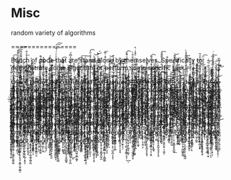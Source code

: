 Misc
====

random variety of algorithms



================

Bunch of code that are stand alone by themselves. Specifically to demonstrate some algorithm or perform some specific task

O̶̤̙̳̪̱͖͈̱̮̱͉̎̄ͤͮͣ̈͗̅͌f̵̶̖̭̫͔̖̫̫̬̍ͪͯ͆͂̽͒̈ͣͬ̅ͣ̽̽͗̔̉́f̡̡̀͊̏ͮ̃ͭͪͪ̊͑͂̈́̍͐͐̌̅̒̀͟͏̪̫͎͍̖̮̻̻ǐ̴̩̻̣̖̝̠͚̫̘̭̣̟̹̰͓̮̼̾͂̒ͩ͌̔͌̍̿̈̃̋͌͒̎̃̍͆͠͠c̴͚̼̱̣̮̐ͣͩ̆̏ͫ̓̄̆ͦ̆e͌ͩͩ̍͆̅͐́̽ͩ͋͒ͣ̓ͣ͋͟҉̫̦̰̦̳̮ͅ ̨̝̭̥̬͖͔̱̜̫͍͈̼̱͓͖͔ͬ͌͆̎ͣ̂ͬ̿D͓̟̣̣̲͓̞͙̰ͭͥ̈ͧ̔̄̈́͋͐̀̕ͅe̷̶̯͓̤̟̜̫͗̎͑̚̕͜p̧̭̥̺̝̝̬̗͖͙͎̯̋͗̄ͯͮͥ̐ͫͩ̀͢o̵̵̭͍̣̮̺̼̙͉̯̦̻̟̪̺̬̭͌ͩ̆̅̑͟͞ẗ̶ͩ̊͒҉̧̼̩̩̦̦̰̱̩͍͇̲̖̙́ ̡̐̐ͨ͆ͬ͌̎̚҉̝̞͚̟̭̯̱͇O̿ͫ͐ͯ̏̂͋̅ͥ̚͏̴̳̩͔̣̙͔̮̱̞̜̹̺̤̺͕͇̼̀͝f̸̸̤̪̻̩̝̲͚̠͕͗ͮ̂͐̓ͣ̈̈̅̐ͭͧͨͯͤͨͭ͋ͭ͢͠͠f̶͇̣̯̼ͪ̓ͩ̔ͯͥ͞i̵͍̳͉̪̹̦̦̖̻̦͕̳͒̃ͬͧ͂͂̽ͤͤ͂̀͜͠͠ͅç̨̩̳̜̣͍̖͎͈̤̰͕͓̌ͭ̈́ͭ̄̓̚͜͜͝ͅe̷̢̨͉̦̖̬͇͉̲͔̪̋̐̐̏̑̂́ͅͅ ̟̟̮͍͖͎̥̞̙̬̪̬̟͐ͨͭ̿̐ͩ͊̀͘͟Ď̵̢̼̲͎̘͐ͮ̿͌ͧ̿ͯ͌͑ͦ̒͆͂́̕͘ȩ̸̛̛͚̥̥̙̥̮͉̟̜̖̩̗͆̐̽ͭͮ̈́ͪͫ̄̑̀p̡̤̜͔̥̜̺̩ͪ̑ͨ͌̇̊̓̅ͧ̇͜ͅơ̵͔̯͖͍͔͕̻̞̗̾̃͋ͣ͋̐͗̓̋͗̓͒̾͞t̵͆ͬͥͧ̈̍̌̂̑̒̾̋̈̈́͠͏̷̤͚̜̬͇̜̤͇͇̱̯̺̘̟̻̱̰̮ ̴̨̥̗̠͙̤̪͔͕̫͉̻̖͍̙̪̯̠ͩͬ̋ͥ̋ͩ́̀O̵͉͕̟̙̬̥̝͑̀͐̔̾̇̒͛ͩͧ͑ͭ̊̄͗̋̓͘͜͜͡f̡͊̈́̒̄̂͌ͤ̃̅ͮ͂̋͗̀̀̚͝͏̪͔̙̮͖̘̺̼͙̮̘̖̞̗̣͘ͅͅf̈ͯ̈́̓̏҉̷̢̛͎͉̠͍̤͔̞̼͉̲̪ī̅̋̃̓̔̃ͣ̄ͮ̐̿͌̉ͪ͛̚͢͝͏̮̥̼̠͎̫͉́ͅc̸̨͎̻̟̬͔̱̓̇̇ͣ̔͘͞ẹ̴̡̞͎̞̺̼̳̞͔̦̭͉̜̹̆̎͊ͬͩ͛̀͝ͅ ̵̧̩̖̺̭̮͔͉̲̪͍̘̰̲͍̮̠̠̉̃ͫ̿̉̉͒̓̀̒ͣ̈͑̑ͭ̿͞ͅD̵͍̘̘̠͉̼͓̩̦͙̰̟͖͐ͣ̌͂ͯͯ͂̓̔̉͌͟ę̷̵͓̦͎̼̯̺̹̥̲̹̻͙͚̖̞͇͑ͤ̋ͥͧ̔͗͛ͮͮ̓ͤͪ̆ͅp̩̠̩͖͉̦̦̥̱̦̦͚̪̙̔ͥͤ̈́ͯ̈́͊͊͟͞͡͠o̧̧̜̣̤̰̯̩̱̬͙͚̥̭̲̤̣̲͋ͪ̊ͬͦͨ̈ͤ̌ͧ̚͡͝t̶̯͖͚͍͉̲̹̼̤̜̻͈̳͇̗̣̬͎̐͐ͦ̊͗͛́͋̍͊͆̇͝ ̨̘̖̣̭͔̺̬ͤ͋ͥͬ̈̊̈ͦͮͩ̓͂́ͧ͋̆̚̚͘͡Ȍ̓ͨͥ̀ͫ̚҉̢̩̙̗͓̳͓͘f̴̓̾̈̅ͩ̾̊̋̆͑̈̈́̂ͧ̐̀҉̶̠͔͚̝̻͈̘̜̲̠ͅf̵̻͕͕̰͈̠̪͎̤͚̺͚͚̗̙̈́͊̊̏ͥͮ̄ͫ͊̈ͮͬͥͤ̂̉ͥ̚̚͘ͅi̺̺͍̲̎̏́ͬͬ̒̊͗͌ͦ̾̓͘c̸̨̡̳͙͈̼ͣͦ̏̀͗͊̅͢͜e̶̢̛̼͎̣̼̦̯̙̺͎̗̹̫̮̥̫ͩ̐͑ͩ̓ͧͦ̎̕ͅ ̵̛͙̩̩̞͖̤͎͈̬̂͋̍̆ͣ͆͐̕͞͝Ḑ̷̴̤̗̮̦̖͎͖̳̻͈̥͎̆ͪ̒̏̄̐̇ͤͧ͊̐́̀̚e̷̢̛̺̣̩̜̬͓̟̯͙̿͌̓͊̈̄̈̋̄͐͒ͣ̇̏̽͌͡ͅp̶̿̾̒̅ͪ͐̀̏̏̀̚͏̶̨͈̻̭͖̳̜̝̲̫̯̳̫̘ͅoͦ͗͐̂͐̋̕͏̴̮̺̱͔̣̣͍̣͍̻̞̺͓͜͢ţ̨̛̜̳̠̟͉̝̀ͣͦ̇̓̇ͥ̈́͋ͭ̽͛͊͂͊̂͠ ̶̡̢̱͕̘͓̭͎̼͙͍̯͈͔͌̑̔̾̒ͦ͛̑͑͟ͅO̵̷̱̖̱̣̮͈͔̤̣̠̪̫̓̅̽͛̍ͯ̿͑̾̉̔ͨ̐ͅͅf͐͒̋̎͝͡҉̞͈̼͎̳̬̲̣f̷̷̲̤̜͕̣̙̗̞̙̲̤͈͔̅̄̐͊ͤ͒̆̽ͤͮ̊̚̚͠͠ḯ̉ͧ̆͑̅̔̆̇ͣ̄ͬͦ͐̃̄͊̚͝҉̜̱͓͓̤̮͍̳͇̺̫͉͎̗ͅc̠̫̪͈̞̭̠͙̎̐͒̏ͫ̇̋̑̾͊ͥ͊ͩ̕ȩ̳̲̣̾͐͆ͪ͐̽ͣ͝ ̵̤͎̠͚̼̬̩͈̳͎̠͈̣͙͖̪̭̋͌̿̈̉̃͠͡͠D̵̢̳̤̮̲̩̫̜̲̣̭ͭ̏̐̓͐ͦͮ̔ͤͮͬ̀̃̂ͯ̓̀͘͢ͅe̶ͦ̃͌̾͏̴̕҉͍̮̟̦̥̦͚̰p̨̢̨̬̳͔̰͎̭̰̘̝̽͋ͧ̈͂ͩ̉̂̓̅̃̓ͧơ̵͆ͧͭͯ́ͣ̇̐̀̽ͬ͛̕͞͏͍͉̹͔̰̻̖̯̥̣̭͉͍̰̦t̛̙͓̼͉͖̱̼̰̮̎͐͂̽ͤͣͣ͗̔ͪͯ͐̈̎̓̃͘͜͜ ̴̡̤̣̣̜͉͔̥̪͈̞̞̳͐̏ͥ̏̽ͯ̌ͦͧͭ̈̏͋̈̈͡O̶̗̬̝̫̣̲̱̫̱̼͕̮̳̜͎͚̞̐̆̋͒͂͑̋̀͞ͅf̸̷̧̡͇͎̗͓̪̦̳͈͎̬̬̞ͤͯͯ̋͐͗́f̡̽̀̋͆̂̐̑ͮ͏̬̻̞͍̝̖i̵̷̡ͯ̋̋̿͛͊̇ͥ̆̋̎̆̌̒̾ͥ͘҉͙̻̹̜̙̻̗̪͓̙̣̰ç̵͎̟̼͉̣͓̬̋͛̍̀ͨ̉̈́͋͑ͪ͞͠e̷̞̼̟͓̞̼̗̞͍̻̰̱͓̱͕͉͋ͨ́͗ͬ͐̄͋ͫ̈́́͐̅̕ͅ ̷̛̭͇̺͉͓̭̫̪ͩ̑͐ͮͮ̑ͨͧͭ͊̔ͮ̈̏͘D̷̰̰̝̼̬̽ͧͫͧ̔̒͋̓͆ͥͮ̈́̊̍̑ͧͪ͜͟͡e̪̯͍̱̠̘̜͚̜̦̺̹̼̓ͤ͗͋͐ͬͣͫͫͩ̆ͣ̋ͣ͌͢p̴̴̡̹̦͕̼̣ͨͫ̿̐ͮͨͅợ̺̘̺̰̬̗̣̲̹̹̳̺̪͉̜̀̐ͬͨ̐͆̍ͦͯͫ̏ͧ͂͊͢͢͡t̸̨̢̡͖͔̣͇̣̙͚͔͇͗ͪ̾ͫ̾ͦ̓̑͌̀̔ͧ͠ ͎̯̟̬̪̣̤̺̠͔͊͂̍̊͒ͫ͑ͨ͒ͤͧͤ̎ͫ̓ͩ̀̀͢ͅO̶̗̹̳̘͖̭̥̠̣̬̞̞͚̟ͫ̒͊̆ͩ͂ͩ̉ͩͬ̅͠ͅf̴̶̸͔̞̥͓͙̤͎̼̟̗̼̞͓̟ͬͬ̒͋ͫ́f̨̢͇̝̗̙̉̾ͮ̿̉ͯ̈́͗ͦ͂̐ͯ̇̌̚i̵̪̟̰̼̹̼͖̲̝͈͇̙͖̙̱̱͑ͨ͐ͩͪ͐ͯ̈́ͦ͗͗̊ͭ͒͆ͯ͌͟͜ͅĉ̷̨̧̈́̽̄͛ͩ̾̂̎ͫͤ̈ͥ̽̐͂̂͌̽͘҉̠̗̲͉̖̮̟̞̤̠̥̬̮ȩ̱̜̲̺̮͕͚͈̹̠͉̞͚̲̬͂͐̎ͥ͌̌̉͂̋ͧ͊̀̌̚̕ͅ ̵̢̛̺̺̙̼̳̭̫̣̜̲͇̅ͧ͛͊͛ͦ̎̅́̋ͭ̊ͫͭͯ͋ͤ͆͂́͟D̴̷̛̫̲͚̥̹̥͈͓̘͔̜͙̦͈̖̙̝̾̌̓͊͗̈́̆͞ē̞̼̺̣̹͕̤̱̰̩͇̳̭̣̜̺̠ͬͨ̍͘͟͟͡p̸̝̣͕̪͚̻͕̙̩̈́͋̅͛͆̌͒̄̓͡ͅo͖͉̩͕͕̱̣̲ͣͦ͑ͪ̑̑͐̄̆͊̈́ͦ̌̎ͪ͌̈́̀̚͡ͅt͇̗͚̲̻̟̱͐ͬ̍ͣ̌̊̔́͆̐͗͠͝͝ ̨̧͙͍̦͎̜̤͉̟̳̟̹̲̄ͩ̅͛͒̋ͣ̏̍͢O̶̡̻̘̦͍̬̩͈̫̊ͪ͗́̎̍ͮ̽̽͘f̡͇̞̹̼͇̱͉̳̩̔͐̇͑̿̐́͜f̢̺̘͎̙͚͕͇͙̰̦͎ͪ͋ͦͬͅiͯ̀ͪͣ̌͗ͬ̽̀͌̽̔ͩ͑̂̈̈͌͏̷͖̜͇̪̳̳̲͡ĉ̛̙̪̖̬̟̠̻͔̰̯̖͈̞̻̮̎͛͆̔͟͝͠ȩ̙̙̩͕̮͉̘͎͖̝̝̘̠̦̄̀̾ͨͭͪ̊͐̀̈͑ͭ̈̽̋̔͛ͦ͜ͅ ̧̢̭͕̤͎̺̊ͯͤͯ̐̓̋ͭ̃̐ͤͪ͝Ḑ̸̡̫̝̬͚ͫ͗̃̐ͤͤ͑̒ͬͮ̈̒̈́̇̉̀͢͡ͅe̡̛̱̰̙̮͔̐ͩ͗̎͛͛̈̏̃͆̎͊̑̅͆́͘p̔̅͒ͯ̀͛̍̀͠͏̝̣̣̤̣̳͖̥̪͙͚̜̠̙̳̙ͅo̴̡͉̯̦̲̭̩͕ͧͦ͗ͧ̋ͪͪ́ͯͥ͆͛͟͡t̛̙̩̟̗̬̫̰̫̪̻͓̻͕̺͉̯͒̇̂ͮ̉͘ ̊̋ͬͭ̊͛ͭ͛̃͏̶̢͓̺̘̘̹̫͎̟̘͓̜̤͍O̼̟̥̝͙ͣ͊ͬ̉̍ͩ̑͛̍͗ͦ͑̐̈́ͭͫ̾͜͝ͅf̸̡̭̱̙̗̗̖̜͉̪̣̲̞̝͚̬̲̤͊̒̒͂̀̈͛̒̔̃ͪͣ̽ͧ͆͗͛̕͟f̢̫̖̱̘̙̙̟̤̹̮̱̣̲̻̻̱̟̘͋ͨ͛̾̾̑͊ͭ͛̈͟͡ͅï̷̢̻̭̹̩̼̬̯̼̘̼̪̳̟̫̑̊̊́ͫ́͝ͅc̶̸̱̯̳̻͍̠͎̺̙̤̦̯̮̏̑ͯ̇ͩͧͣͣ̎̅͒̉ͭͥͩ̉́͂e̺͕̹͍͎̳̤̫̭̠͉̬̤̘̥͇͚̟̝͒̾͐̽̓͗̐̿͘͢ ̨̮̠̜̩͕̙̫̜̬̤͎͈͒ͪͪ͒ͨ́͒͊̇̐ͮ̔D̵̨̢̛̟̮̗̭͕̪̱̩ͤ̑̓̾ͦ̉̄̍́̈́e̸̢̱̘̩͕̯̲̘͎̯͙̗̬̘̪͙̳͚̐ͧ̔̔̓͐͜p̡̮̫̮̬̳͓̠̬̻͚̫̣͚̦͎̺͕ͣ́ͫ̈́͂̂̐̒͌͡o̢͆̎͛̎ͦ̎҉͕̟̠̯̤̠͓͙͟ͅͅͅṯ̢̨̻̙̙̜̳͈͖̮͖̗̯͙̟̠̎ͣ̓̋ͧ̈́ͨͩ̍̓̆͆͘ ̌̌̊ͦͦ̀̔̓̽ͬ̒͂̉͏́͘͏̜̫̜͔̯̻͜ͅŐ̸̡̠̗̹̘͇̻̼̥͂̒̌̽̀̕f̵̴̴̶̹̹͉̭̩̦̺͍̮ͨ̅͗̊ͨ̓ͭ͆̓ͨ͆̂̚̚f̴̥̯͓̙̺̼͉̙͎̞͙̗̣͎̝̘̟͕ͨ̌̆͋̑̏̏̈́͛̐̔̚͝i̷̞̪̞͖͆͗ͣ̓̇ͯ̾̋̈́͆ͬ͑ͮ̔̊̌͜cͫ̋ͥ͐ͭ̆͐̈̊ͪ͋̉̌̆͗͟͝͏̖̞͚̫͙̜̤̲̖̤̭̙̪̦̺e̴̙̞̹̻̙̺̟̮̜̞̲͖ͯͭ̍̄͂͑̉̉ͭ͐͡ͅ ̛͕͓͚̰̟̙͍͉͎̖̙̤̗̪̥̟͉̹͆̎ͯͥ̇͠D̷̿̑̿̆́ͬ͡҉̙̗͉̪̞̝͎̣ͅë̦̲̬̹͖͔̲͉͍̖͖̫̱̹̘͙̥̥́̽ͮ̂͋͞͝ͅp̓ͣͬ͐ͬ̀̿̂̂̃͂͏̡̜̠̝̜͚̭̠̺ǫ̵͕̫̘͙̥̖̺̰ͪͬ̅̍͛̄͛̾ͯͬ̂̄ͯ̾ͪ̉̉̕t̷͈̙̭̭͔̟̼͖̼̍͋̓̀͂ͣͯ́͜͟ ͊ͭ̀̋ͥ͏̵̗̻̘̣̱̟̰̖͈̪̟̼̖͕Ǫ͇͕̭̣̖̖̜̮̰̹̳̲͓͍͉̥ͧͨͫ̏̀ͨͦ͂ͩ̅ͦͪ̑̾ͭ̎̽ͣ́̀͢f̶̶̛̛͖̱͈̣̠̜̜ͤͮ͊͐ͮ͌̆̒ͥ̓͛ͣ̏̄̎͘f̵̲͉͔̞͉͔ͤ̀͐̓ͩ̾ͦ̾ͦ́̚̕͢͠į̨̖̰͈̗̟̭̪̭̹͇̗͕͉̬̺͍̯̊͗͂̂ͤ̄ͅc̵̢͉̝̙̬̭̝̭͕̜̱̤̻̞̼ͧͣͫ̉̇ͨ͆͒́ͩ̃ͩ̽̋ͮ͢͟ȩ̥͉̱̞̝̤͈̬̰̥̤̰̖͍̏͛͐ͯ̈ͥ̄͌̂͛͋̿̔͟ ̶̧̡̹̜̯͚̲̺͓̩̫̤̫͙̤̺̘ͭ̀ͣ͑̏ͦ̊̍͜͡D̴̵̛͈̹̺̙̣͓̰̼ͣ̑ͫ̍̿ͤ̎ͦͮ̅ͪ́̚͟e̋̔ͪ̍ͯͭͧ̋ͥͭ̑̇́̅ͧ̅̏ͥ͜҉̸̸̱͉̝̙̣̟̩̱̩͈̺͚͚͓p̶̶̡̻̳̥̝̼͕͑͂͒ͥ̾ͦ̾̽͐ͩ̑̇̓̅̋̒ͥ̊͆͠o̡̻̠͖͙̼̤̊ͣ͆͌ͬͥ̌̊ͤͥ̑ͫ̓͜͠ͅt̸̠̤̦̞̥͕͕̙ͪͯ̃̅̒ͮͮ̓̒̊̄ͣ̉̄ͥ͟͜ ̶̷̇ͥ̒̏̈́҉̙̤̜̪̜͚͎̣Ǫ̵̶̶̢͍̲̻͉̟̯̰̲̣̳̯͓͚̺͎͚̊̄̈́ͫ̅ͧͦ̂ͅf̧̛̻̼̟̪̺̱̘̼̘̫̼͍̈̍̂̄̈̎ͅf̧͛̅͋͆͆́ͥ̒͒̂͐̍́̋̅́͏҉͍̜̞͍̯ͅį̸̯̭̹͔͓̗͎̘̩̊ͪ͐̒̋͒̿̂ͨ͞ͅͅc̸̴̨̣͔͎͙͓͉̝̺̹̭̪̱̝͉͐ͥͤ̃̀͂͂͑̍̈ͧ́ͧ̆ͮ̾̇ͅe̢̦͙̪̺̣͖͉̞͕͕̺̜͓̤̝̝̓̔ͮ͌̾ͤ̏̾̋̽̉̈́ͯͮ́ ̉̋ͩͩ́̆͐̎̇̈ͨͩͧ͂ͮͫͬ̂̊҉̛͍̗̫̳̣̖͇̲͉̹̦̗͟͞D̶̸̴̢̥͇͔͔͈̳͋̔̒́̊̃̊̍̈́̃̂͗ͫͩ̒̏͐e̶̷̢̛͒̓̽̍͆̉͆̂̍̿͆̆҉̤̰̦̯͚͚p̷̨̡̙̻̗̳̮͓͙̬͎̄ͮ̀̚̚͢ͅơ̵̸̢̫̮̗̗̲̪͉̝͕͍̙̞̌̇ͪ̋̃ͫ̈̇͝t̸̲̠̺͕͚̭̟̎̌̍ͤ͒̋̆͐͜͡ͅ ̡̘͔̖̲̎͑̌̋̚Ő̷̢̈́̋̃̒̏̓ͨ͐̓͋̎͘͞͏̻̱̩̥̮̻̱̘͇͓͇̪̱̖͙̜͉̰f̶̷̧̮̜͉̥̦̝̱̦ͪ̔ͬ̿̇͒̅͑͘͡ͅf̢̬͖̲̦̤̖̘̠̋̅ͣͭ͑͋̏̈̍̎͛ͣͮ́͘͞ǐ̶̢̡̧̩͓̥̥̟̖̼̱̖̦́̽̿ͣ̀̓̈́̈̿ͦc̷̤͉̙̦̖̹̯͎̬̫͓͍̊̓̽͋͒͐ͮͪͯͣ̏̚ẹ̷̱̞̞̭͔̝͉̦͔̘̓ͪ͒ͧ̑̓̄͜͞͡͞ͅ ͍̜̬͉͉̾ͤ̀̂̎ͯ͊ͥ̋͂̀͗͌̾̊̒ͥ̀͘͠D̸̡͓̯̫̞͉͖̯͙̙̬̺̪̦̪̻̉ͣͮͬ͛̓̈́ͭ̿͛̚ͅe̢̦̦̙̬̤̮̙͙̹͓̘͔̣ͬ̌͂̉̔ͩͦ́̀͟ͅp̵̨̛̘̥͍͚͍̫̹ͨ͋͐ͣͬͥ͐ͫ̓̎̑͐̋ͦ̇̊̄ͣ͝ő̵̶̲̘͉̤̩͕̓̎͐̊̋̃̑ͤ̉̏ͫ̀ţ͗ͪ͊͌̂ͬ͆ͨ̿ͨ̀̎҉̛̹̜̹̙͓̦͕͕̳͟ ̸ͪͨ̇̂ͫ̈̒͒̽͗̆̏ͭ̂̓̔́́͏̜̣͚̱͇̖̜̺̣̜̞̫̘ͅǪ̴̨̙̝̤̱̺̼̣̯͚̬͍͇͔̖̤͑͊̄̚͟͡fͯ͛̓ͩ̀̍̅̔͑ͫ̌ͪ͊̍͟͝͏̢̛͉̦̳̲̤̭̖̦̭̬̦̼͓f͚͈̖̼̳̤̮̐̓ͥ̏̃ͧ̄̓ͫͯͭͭ̀͌ͤ̑ͭ͗́̀͞i̴̞̺̭̘͍̦̬̬͉̮̫̮̪͎̣͈̯̋̈́ͦͧ͊̍͋͒̿͆͂ͮ̉̔ͭ̈́ͅͅc̼̦̜̰̬͚͚̜̱̳̩̘͈̲̠͇ͫͥ̒̀ͦ̽͐̂̉ͭ͋ͤ̇ͫ͘͟͢͢ͅȩ̴̴͖͕͕̖̦̗͇͓̠̦̤̹͖͎͚̖̭͔̖ͬͩ̽͋̈̊͗ͮ̀ͦ͡ ̷̛͕̬̤̲̳̝̣͙̩͙̳͊ͮ̐ͫ̓̑ͦ̎̃̉ͩͪ́̀Ḑ̍͒̓ͦ̇ͥ͋͏͕̟͕͎͜e̓̓͒̄̏ͧͭ̅̓̃̀҉̨͙̘̜̱̲̀p̧̯͚̗̩̫̗̠̗͖̳͕̥̟̯̩̝̿̾̈́͋̀́͠͡ͅo̡͂͒͂ͮ̃҉̯͎̰̜͕̹̩̮͎̼͇̘̖̬̮̺͙̗͘͘͜t̶̖̼̺̠̲̗̰̹̭̱̳̳̖̺̪͓͛̄̔͊̔ͣ̍ͬ̽̂ͮ̓ͫͪͧ̈ͬ͊ͭ͞ͅ ̴͓͕͖̘̺̘͕̭̞͍̠͔̫̣͓̔̓͂̎̈́ͩ͛̎̆̌͑̋̐̀͜͜O̿̎ͩ͗ͮͧͩ͋͗͆̏̔̚҉̷҉̼̺̗̳̤̹̹̞͖̟͎͓̤f̶̙̳̰͇̯̝̝͕̼̭͇̣̥̙͇̤̱̀̈́͊͊ͪͭ́̾ͧͯ̏ͫ͂͊̑͝f̵̵͕̰͎̥̬͉̖̣̳̞͓͒̉͆͗ͫ̿̐ͥ̈ͧ͜͜͠ͅiͮͬͤ̏͗ͫ̌̊̊̽͆̀͆͏͏̤͉͔͈̪̦͘c̡̧̛̛̘͍͍͍̬̭̱̹͇͔̫͇̪̲͎̹͚̒̅̏͑ͥͨ̍͊̌́̓ͭ̒̐̏ͯ͒́̚̚e̶̹̳̘͖̞̺̥̱̫̣͕̒̏ͥ̈̀͠ ̜͇̝̩̥̰̙̯̟͎̟̜̹͚́̂̑́̽̏͊̽̏̄͋ͤ͋̕ͅḐ͍͇̲͙̥̜̰̜̣ͮͧͨ̈́̉ͪͧ́ë́ͮ̈́ͨ͒̈́ͭ͋ͯͭͣ͗̓ͦ͏̨̮̤̮̹͢p̘͎͇͉̩ͩ̓̏̈ͧ̀͂͋̾̓ͩ͘͜͝ọ̡͕͍̲̥̈́ͫ͐̍ͮ͒́͒ͩ̓̿͗̌ͩ̔̚͡t̛̛͈̹̖̖͚̗͇̭̙͕̦̙̬ͧ̾̽ͭ̿̾ͨͩ̚͞ͅ ̡̢̬̩͎̺̖̫͚̜̮͕̠̘ͦ̔̀ͥͯ̓̓ͦͤ͌̀̔̈́̂͑ͬͬ͘O̷̖͕̤̤̮̥̺̝̼̖͕͕̜̞͍̥̖̺̯ͮͤͪ͒̅̇ͦͦ̒̈́́̿͂ͨͥͫ͘͡f̧̛͉̳̻̙̰͈͙̹̥̍̎́̿̊ͬ͘͟͡f̨̖͎̲̜͖̙̲̩̻͇̤̰̣̳̘̒ͦ͗̃͢͞͡ͅi̒̈́̽͢҉̜͕̠̥̟͖͓͢͟͝c̽̆̔͆ͪͯ̚҉̻̠̟͔͎̖͓́e̊̒̓ͧ̉̊͂̂̂̆́͆́͛ͮ̚͢͞҉̮̥̬̘̳͈̟̻̗̹͔͘ ̭͙̥̹̣͍̟̰̦̰̥̲̜͚̱̪̩͔̬ͦͫͦͦ͋͡D̷̸̰̮̮̭̻̯͈̦̗͍̗̥̖͕̯̫͙͍̽́̚͢͡ẹ̜̰̤̜̯͙̞̼̣̖̖̪͔̯͐̓̋͒̇̔ͨ̿ͭ̄̓͢͜͜͝pͦͭ̒ͦ͑ͤ͌͑́ͨ͑ͯ͌̋̈̊̽҉̷͝҉͖͙̘̻͍̼̲̖̟̬̮̞͙̱o͚̟̯̒ͪͥ̔̈̒̀̚̕͜t̷̴̶̝̳̰̟̰̲͈̣͈̰̖͖̗͕̦͇̗͎ͬ̃̓̊́͡ ̷̧̺̞̠̳̱͓̹̲͚͎̝͙̯̟͙̫͚̄ͦ̌ͩͪ͢O̶̸̴̊ͫ͂̅ͧ̉ͦ͂͂ͧͯ̿̍̈̅̓͌̚҉̟͎̺̻̺̞͇͚̫̦̻̫͟f̞̭̙̖̳̝͙͎͚͙͖͍̝̦͙̻̼̓̏̐ͮ̆͆͊̀̚͟͢͠ͅf̷̸̡̛̯̻̯͓̣͎̐̿̒̑̄͠i̧̛̛͈̮͍̹͙̘̠̗̦̠̥͚͚̹̩͉̍ͫ̈̊́͒̾̿ͪ̐̀͐̒̇̃̍͢c̛̞̞͔̺ͨ͗̔͗͂̈́̀ͣ̀ͦ͘e̛̫̙͚̬̞͔͆͗ͧͤͫͬ̈́̉̽̒̀̅ ̷ͣ͒̽̅̾̈͑̍̌͝͏̪͚̻̟̺͔̝̤̤̙̫͎̥D̡̛̳͉̥̝͉͔̱̣͉̟̻̳̗̱͈̠̀͑̌̆ͥ́̏ͬͯ̋́͝e̵̴̳͎̦̟̺̝͋ͩ͗̂̾ͩ̇̈ͮ̃ͥ͗ͪ̍p̑̽ͬ̒̅̓ͦͤ͐̚͝҉͏̮͎͕̰̪͍͎̹ő̶̲̻̘̞͍̖̥̳̩͍̻͕̪̻̭͚̒͗̿̒̂̃͊̒̏͜͝tͦ̃̓̍̓́̽ͦ̎̔ͤ҉͈̭̞͙̰̭̹̤̙̭̥̜̟̫̘̀͡ͅͅͅ ̴̧̢͕͕̳͉͎̠̬̲̜͇̤̜̣͓̣̯ͤ̍̆͛̉͐̐̈́̓͒ͭ́ͤ͟͡O̡͇̬͇͈̙̖̦̻̩̫̭̹̫͒ͦ̈͒ͩͦ̎ͥ̒͒ͫ̒̓̏́͟f̢̩̥̺̩͕̒̀͗̌͒͜͢f̸̵̧̛̮͇̻̝̰̩̬͎̯ͮ͋ͨͪ̐͡i̸̧͖̖͖̫̯̺͔̩̱̞̝̗͖͚̟͙͎̟̓̐ͩͧ̽͒ͩͣ͌̌͐̅̾͌̄̀͟c̶̛̍ͨ̆̉̆̃ͪͭͯ̔́҉͉̼̻̼̝̭ẽ̴̵͉̹̼͕̻͇̙̝̻̟̟ͤ͒͒ͬ͒̀ͭ̉̅͟ ̴̨̡̹̼̣̖̠̤͙̤͕̖͕̺̱͕̥̥̰ͮ̇̀̿̂̿̈ͬ̀̎̍͋͘Ḑ̙͇̰̱̬̤͉͕ͨ̄ͤ́̊͌̆ͣͣͭ̅̇͛͋̈̆ͭ̏ͯ͠ͅę̶̨̗̼͍̳̜̖͔̫͖͉̬̑͂͊̀͞pͭ͐̌ͭ̓ͥ̈́̆̔͋ͪ́̅͋͗͌̑̓͐͞͏̢̜͓͍̣̘͞͠ȍ̴̩͔̟̫̘̲͌́ͦͯ͛̑̂̏̀́͘͞t̶̡̰͔͎͙̗͙͚̖̳͕̖̞̺͉̰̬̊͋ͬ̊̋͆ͮ̌ͬ̂͛͐̅̋̑͌̚͘ͅ ̾͛̇̋͞҉̷̷̼̰͚̗̘̻̹̞̰̫̱̻Ơ̔̒̏͂͋̋̿͛̎ͩͭ̒̚̚̚҉̷̭̠̳̯̗̯̥̖̯̦̭̼͎̫͠f̶̠̟͍̣̼̟̱͔̲͙̪̝̐͑ͩ̿̓͛ͫ͂͞f̮͉͚̭̻̱̺͙̬̖ͬͪͮͦͮ͟͜i̶̸̗̳̱̫͎̹͓̰̟͔͂ͬ͂̌͝ͅć̛ͭ̏̔͐̽̇ͮͧ̀ͤ̂ͮ҉̠͉̤̠̼̱̱͍̱̺̠͈̣̕͝e̴̶̡̫͕̟̯͖̜͕͈̙͓͓̳ͪͧͩ̒͑̄͒ͫ̏̓̅ͨͫ̿ͩ̈ͦ̀ ͬ̔̓́̆̑̅̊͆̆͗̉ͨ̉̂͏̶̛̼̱̘̬̪͔̯̟̤͚̜̪͎̻̠̟̦̰D̬̹͍̪͈̻̞͖̤̙͓̦͉̩͙̹̜ͮ͑ͯ̽̐̈́͜ë̶̷ͤ͛̿͑ͪ̅͌̇͌̍͟͠͏͙͕̖̝͍̘̥͎̪̼̩p̧̢̢̞̹͉̠̼̻̻͔̪̘͔̼̲͒̆̊̐̈́͊ͪ̈ͨ͌ͦ͜͡ͅo̩̝͕̙̦͎̫̹̦̥̼͔͎̲͉̦ͪ͆̃͑̈ͥ͆̑́͢͞ͅt͍̱̖̼͉̉̈́͑̍̓̄̓̑ͬͤͮ͒̇̏ͣͯ̀͘͜ ̂̈̆̃̏̓̀ͤ͒̐ͨ͊͗͒̀҉̨͉̘̹͚͚̩̳̺͕͟͠Ō̵̧̦͕̭͍̰̼͖̥͚͉̪͓̬̼̜̘̟̔̏̒̓ͤ̽̈́ͦ͆͊̄̎̂́ͣ̀͠͠f̶̢̛̯͙̻̱̜̤̗̼̯͇̗̃͆̋͛̈́́ͩͦ̎ͪ͛̈́ͪ͑̌͠f̧̢̝̟̣͈͐͌̑̌͊͛̔̀͊̓͐͋̓ͦͯͅḯ̶̷̖̰̘͍̬̦̂̌͊c̨̢̹̠̖̤̘͓͇̗͉͂ͧ͂ͨ͐͂͢͡͠e̪̪͙̰̘͂̈͊̌͒̈́̾̽̒̒͒̍ͦ̉ͮ͜͡͝ ̛̥̻̭̝̦̹͕ͬ̌̓ͦ̌̿ͫ͛̔ͫͩ͋̇́̊̀̕͜Ḓ͓̝̞̥͕̗̠͖̣̂̈̅̍̈͒͑͋͒̒̒͌̃͡ͅe̸̢̢̜̣̝̝͖̞͉͆ͬ̇̄̔̑̍̿͊͒̅̚p̵ͬͥ̂ͬ̽ͬͭ͊ͧ̉ͦ̽̈́̔͝͏̥͈͕͉̰̠̳͚̳ǫ͇̙͍̠͚͔̼̩̯̺̠͙̘̫͎̝̹̉̉̎̉̅̔͑ͫ̏̀̅̈́ͣ͂̄͠͞ͅt̸͍̦̺͎̯̭̥̝̝̫̯ͪ͗ͪ̽̂ͤ̽ͬͥͭ͋́̊̾̋̑ͬ̚͠ ̢ͮ̒̋̽̇̄ͩ͂ͦ̊ͦ̇͆̑̋ͣͧ͜͡҉̸̞͓̝͍͈̺͙̯͇̘̟ͅÒ̷̬͎͍̝̯̟̺̭̝̩͉̲̲̪̺̱̳͑̓ͮ̄͗̈ͮ̉̔̊̓̉ͯ̽̇ͤ̋̚͢͞f̸̸ͥͨ͆̎ͬ̏͒̑ͩͤ̎̃ͣ̽̅̀҉̫͍͚̼̹̹̼͉͖̣̯f̑ͦ͂ͧ̂̅̕͠҉̨̝̭͉̺̫̝̦͖̥̘͓̹͚͇ͅį̛͒̊̏ͯ̓̐͑̎͑ͣͦ͛̅ͩ͐̂͏͓̗̰̳͎̳̭̘̻̗̹̱̬̜͖̻̹̭͉cͤͤͨ͂̍̒̃̓̊̆̊͑̍̐̚̚͏̨̮̱̬̹̼̻̦̱̜̫̯̰̟͍̼͕̲͙͍͟͝͡ḙ̤͙͕͇͕̦͚̺̯̿̓̊ͪ̇̑ͮ̿̊͗̎̑̒̏̈̄͆̿́͜͡ͅ ̶̲̗͙͙̲͎̰͚̤̖̼̦͚̻̱̄̏̒̿̈́ͩ̏̌̕͢ͅD̡̢̘̣̘̫̱̥̐̈ͬ̒̏ͩͬ̏̄ͮͪ̍͘͝͠ḙ̶̼̻̰͉̓͐͑ͣ̈́ͨ̐̋́̂͠p̶̨̎̀̊ͩ͗ͫ͐̋̋͡҉̜͔̭̟̥͟ơ̳͚͇͈̣̥̫͌̽͛̍̕͢͝t̸̢̥͍̤̺͇̲̹̤̫̩̩̟̗̣͖̜̗͇̟ͯ̏͆ͤ͌̒̓̾̕ ̷̶̨͎̹̤̜͇̜̹̹̝̥̻̩̤̞̼̞̥̩ͦ͒̍ͮ̉͐̒͑ͥͣ͂̒͢Ǫ̶̴̍́̽ͩ͆̾̿҉̨̳̟̠̱͕̫̲̟f̔͋ͣ̉ͭ͒̋ͭ͒͗ͬ́͘͏͏̸̯̺͖f̯͎͓͈̙̥ͪ̓̒̔̍̍͗ͩ̍ͩ͡͝ͅi̷̢̧̳̞̦̗̭̹̮̦͓͕̝͚̣̩͈͋̈́ͯ͑ͭ̌̋ͤ̈́̉ͮ̾̊͜ͅc̗͔̼̥̰̼̜̖̘͔̗̰̥̦̙̹̳̟͆ͭ̑̐̐̔̄͌́́͠ͅe͂͑̑͊ͨͩ̀̌ͫͮͧ̌̂͂͢͏̢̗̯̮͓̝̻͉ ̵̢̱̦̤̟̺̝̰̝̟̀̎ͥ̄̏ͬͬ́̈ͮͧ͋ͬ̔ͤ̀ͣ͒̄͢͢ͅD̫͍̬͖̙̝̱̥̼̣̯͚͓͙̦͎̔̄ͫͭ͛̋̑͂̀̔̂͛͠͞e̴̸̡̢̻͈̝̠̝̖͓̙͍̮̙̗͐͑̌ͫͨ́ͅp̶̪̺̬̭͙̙̗̣͎̗̳̙̣͇̦͓̏͐̌ͯ̊ͨͭͤ̈̈́̌̾̌̚̕ͅớ̴̤̭̝͙̟̼̗̭̦͔ͫ̑̓ͬ́ͭͣ̆́̍̂ͯ̑͋ͮ͗̚͞͝ͅt̶̞̭̘̮̤͈̟̄̅̏̂͛̍͒̀́̽̄́͐̈̚̕͜ ̷̴͍͍̝̻̭͚̲̮̙̱̥̹͓̞̝̩̬͔̐̑͆̐̓̄͡͞ͅO̍ͫ͆̾̿ͮͫ̿̉́ͩͭ͛͗̉ͬ͛̒̃̀͠͏͖̲͖̜̗̝̮̼̙͇f̵̴̦̻̹͉̻͎̫͙͊ͭ̂̍ͬ̏̿ͥͧ̋͗ͫ̅̐̋̅͆͟͠f̏̇͆͌̒ͩ̎́̀҉̝̗̺͎͕̮̪̦͝ǐ̶̸̛͕̘͔̩̯̯̙̞̰̌̿̊̆͂͊͐͞c̵̞̗̯̫̼̻̮͍̱͓͇͍̜̦̍ͣͬͪ̕͝e͋͆̌̊̄̓͛ͦ҉̸̫̤̝͉̼̤͖̫̤̠̠͜ ̵̧͓̭͓̟͓͍̲̓͊̉͛ͭͤ̊͑̆̊D͔̗̦̲͖͙̯̲̖̤̺͕̜̲̳͈̦̮̟̊͗̆̊̂̅̇̔̒̑ͧ͛̓͜͝͞ė̵̡̗̟͉̮̖͎͖̯͕̟̟͍̥͎̅̋̋̓͐̃̂̋͛́͟ͅp̵̺̣̟̺̣̰̞̎͋ͩͪ̂̓̅̔͗͑͛̂o̓̅ͬͨ͊ͥ̅͐͐ͥ́ͣ͆ͮ̚҉̶̺̣̩̠͇̭͟t͒̒̾ͭͦ͋͐̆͊ͤ̚͢҉̷̗̼͖̟͇̗͓̮̬̙̮͚̬̝͘͡ͅͅ ̴̶̛͕͖̖̼̰̼͓̹͉̘̩͕͂̽ͭ͆ͪ́̽ͭͩ͞O̢̨̨̼̥̰̼̭͓͂ͬ͌ͥ͐ͥ̀͂̅ͩ̓ͥ̒͆̋̂͂͡f͚̣̦̩͔̱̟̩͙̪͕̤̲̠͈͓ͮ̿̑ͦͤ̇̏ͥ̓̓͌̀̈͗̂͐ͥ̊̾̀f̷̛̝͙̻̹̩̍͋ͫ̑͛͂͝i̻͍̻͖̹͖̬̖̙̭̪͍̯̋̎̄̆ͫ̐ͩ̿͗ͨ̊ͮ͒̌ͦ̑̒̀̚͡ͅc̵̢̲̻̩̱͓̬̼̙̩͍̙͈̻̙͔̰̓̓̒̏͂͐̎̌ͨ͊̎ͬͩͨe̷ͦ̋̈́͑͆̇̉ͥ͑͗҉̯̱͇̲͇̻͚̘̜͕͖͜ ̴̶̰̳̫̲̥̞̞͚̜̮̣͎̘̳̼̲̜̟ͭ̀͐ͦ̄ͣ̄ͮ̀́͡D̍̎̄ͦͪ̚҉̩͚̳̮̳̬̝͚͖̪̹̝̀̀͞e͑̊ͤ̍ͧ̉ͧͩ̈́͠҉̙̗̰͈͚̙̥̲̹͉͎ͅp̨̲̻̰̻̣͔̠͎̖̭͓̣̘̻̤͇͑̃̓ͤͦͭ͐͛ͫ̏̋̿ͭ̿ͭͤ̌̀̕͜ò̵͙͓̥̜͓̞̦̖̜͙͎̲̝̗̒̏̓͋̍̊̓̽̅̅ͫͩ̌͊ͭ̆̒͠t̝͚̠͇͍̱͒̃ͭͯ͋͛̓͌̋̽͌ͭ͑͘͞ ̹͎͔̳̝ͪ̔̎̆̍ͬ̌̆́̃ͫͨ͒́͠Ǫ̢̛̼̲̘͈̦̣̺͗̃ͥ̅ͬ̑̃͋̍̊ͥ͋̃̓ͫ̔̈́́͡f̷̼̻̼̠̈ͦ͑̓̃̌ͬ̐ͤ̎͌͒̒̃͘͠͡f̨̀̍̎̈́̒̇͟͏͔̱͙͚̠̘͎̮̞̫̖̙͚̺̠̺̜i̛͖̹̠̫͊̄ͮͥ͋̍̐ͬ̃̏̋̇̓̎ͬ͢c̵̔ͯͥ̊̔̍ͥ̎̄͛̚͏̵̦̜̠̣e̷͎̣̺͚͔̮̤̯̯̠̥̻̟̱͈̠̗ͤͤͯͬͫͥ̃̉͜͜͟͝ ̡̏͗̓͂̏ͯ͗ͦ̄͌͌̿́̋̿̀̚͟͏̶̛̗̮̹̟̝̞̰̻̗̻̘̻̺̺͉̼̼ͅD̵̤̩̠̰̺̟̗ͧ̈́̍̀̓ͭ͒̀̄̅͋̂̈́ͬ͆ͬ͟͠͞e̢̙͔̯̭̯̗̟̺ͤ̊̍̔̉̔͗ͥͭͦ̊͑́̓ͦͣp̷͓̞̜̲͈̭̩̦͛͑̀̔ͮͤ͒̄ͯͭ̏̈́͠͠ơ̴̥̹̬͕͙̳̩̖̲͕̜͉̞ͭ̀ͧ̍ͣͬ̕̕͡t̸̪͈̠͇̤̙̼̱͇̳͖̝̻̞̠̜̞̍̅ͬ̔̋̾ͩ̐ͥ͛͑ͤ̌̎͗͐ͦ͑̀ ̶̳͇̺͕̫̤͗̃ͦ̑̾̒͂ͫ̓́́͘͝O̸̔ͤ͑ͨͮ̃͐҉̹͎̞̙̀f̸̧̮̝̥̺͈͉͖̿ͯ̂̈́̒ͭ̇ͨ̎ͦ͋̉͌͟͡͞f̸̡̧̡̺̟̮̪̼͎͔̩͔̗̪̦̖̖̻́ͭ̔ͨ͊̈ͫ͊̔ͬͮ̾̓̃̀͟į̣̮̣̞͙̖͍̘̪̯̼̝͙͔̯͚̪̱ͬ͊ͩͧͭ͗ͭ͐̉̃̒̄͛̚c̸̆̈́ͯ̄ͭ͌͂͌͗̉̕͡͏̩̞̫̻̣̙̖̘e̸̛͈̳͓̱̜̣͛̎̓̿ͦ͊ͦ̋̿̎ͯ̆͐̀͗ͨͅ ͔̳̭̱̘͌͗̒ͯ́̕͞͝ͅD͌̋̊̿ͣͧͫ̃ͥ͆ͧ͐̚̚҉̡̻̝̞͉̮̦̲̫̻̗̦̪͇̝̺́̀͠ͅę̶̣̪̮̫̮͔̥͔̞͖͖͖̤̩̱̣͇̫̄ͨ́͊̐ͦp̨̩̩̹̈́̈́ͭͬͣ̏̈͐́ͅȍ̏ͬͩͧ͐̃̑͗ͭ̓̚͟҉̶̝̹̳̣̬̥̗͓̫̱͔͈̠͇ţ̜̠͎̻̈́͒̑ͭͨͥ̏̑͌ͥͪ̋ͧ͜ ̴̥̦̪̦ͪ̿̈́̓͗́ͭͫͧͩ̇̊ͨͫ̉ͫͭ͝͠Ǫ̵̴̫̥̫̝̭̱̖̰̥ͩ͊ͨ́̀͜ͅf̙̖̝̭͈̦̳̳̝̼̬̳̦̱̝̎͛͛̌̅͊ͨ̃ͯ͗̏ͧ͑̚͞f̶̨̰̖̤͙͉̯͍͕͕͔͊ͦ̐̔͊̍ͦ̾͊̇̅͢i̊̉̒̋̈́̈̄̂ͧ̚͏̖̣̖͈̮̼͕͘͢ͅc̵̡̙̱̫̞̖̣̠̑̏̏̉͋͆̾ͣ̎̑ͬ̃̇́̓̕e͆͑̆͛ͭ̎̑͂͒͆̔͌͋̓̃̇̀̚̚̚҉̷̨̨̖̮̠̫̪̝̫̠̳̘ ̷̧̳̩̪̙̒̌ͯ̏͑͆̽̿ͧ̑̌̕͠͞D̷̴̥͚̹̲̝̼̗̘͉̮̥̟͖̻̣̟̻͙̆͐̒͗̓ͤ͑͑̀̀̚ͅe̵̴̼̜̖̥̬͍͈̜͓̤͈̥͕̜̝̒̿̀̂̌͊ͪ̉̿ͤ͑̄́͘p̸̢̥͕̹͉͙̟̜͓̘͚̘̲̤̩̬̩͚͚̯ͩ͌ͥ̃̾̓̏̓ͥ͒̔̔ͯ̏̍̾ͥ́̀ǫ͆ͣͧ͒̓̐ͨ̋̏͋͏̙̪̲̖̤̼̥͉͈̖̹̮͔̟ͅͅͅt̛̝̰͚̮̺̒͑ͫ̈̏͞ ̷̋ͬ̐ͬ̍ͪ̈̑̃͗̓̌҉͉̩̪̼͈̝̭̰͉̙̙͕͘O̷͍͉̗̪̭̙̙̱̗͉͉͆̒͋̌ͨ́͘͝f̷̵͇͍̠͎̼̟̤͓̖̦ͨ̈̐̄̑ͯ̿͛́͑̚͜͝͝f̸̧̝̘͔̗͔̤͓̼̖͚̳̳͉̤̦̩̱͔ͫ̓ͮ͂̈́̑̔͒ͫ͘͡iͫ͑ͫ͌̌̿ͧ̔̉̉̆̊̍̾̽̍͘͏҉̴͍̙̠̱̮͢c̸̡̪̘̗̜̥͉̼̹͖͍͇͖̫͈̐ͮ̽͆ͬ́̆͛̒̈́ͪ͘ë̵̶̻͎̜̗̗̮͖̦̦͖̥̰͎́͛ͬ̊̌̒̑̽̄̆̂̒̅ͦͦͤͤ̓̀ ̸̢̩͉̮͎͇ͭ̾͋̈̕͢Ḑ̶̭͎͚͎̳̦͖͓̪̻̻͇̪͇̽̅͛ͧ̑͋̇͆͗͘͢e̵̴̻̗̦͙͈̦̙̮͔̙̪͙̲͓̫̒ͮ̇̾̍̌́ͬ͑͑̈ͮ̽̐̀́p̷͉̘͖̞̼̠̈ͨͦͮ̏́ͨ͛͗̉ͨ̎ͨͫ̓̍̑̂ͯo̹̫͚͕͚̮̞̮̠͔̐ͨ͂ͫ̈́̓̑̑̐͘͢ṫ̶̛̬̖̜͇̺̤̰̂̈̋̃̆ͩͬ̀ ̸͗͛̔͂̃͑̑͊̓̾ͭͤͦ̅ͨ͏̶̪̳̟̳̠̪͓̻̹͍̹̼̤̹̭̤͖̬Ȯ̢̧̧̟̞͎̗̲̪̫͔̹̱͉͉͖̬͖̦̜͓̂̃ͮ̽ͧͬͤ̈́̏̐͗f̧̈́ͬ̇͛̌͂ͨ̑̅ͧ̃̓̍̍̚͏͎̺̝͍͖͙͕̜̥̹̼͉̲̪͜f̷̩̣̦̪͎̲̪͖̯̮̔̇͐̆̍̃̋ͦ̋̈̂̀̓͛̍͆̅̚͟i̿ͧ̿̌̇̆̉̅̔̏̋́ͪ͏̢̧̘̗̳̯̙͔̥̯̦͈͉̥c̙͇̜̞ͮͭ́ͥ͗̅̀̋̿ͩ́̀͞ͅe̢̛͉̪̫̜̪ͭ͋ͯ̈́́̾ͩ̆̇̑ ̺͇͈̼̼̹͇͉̣̓ͧ̓ͧ̑͋̂̈́̍̌͜͝ͅD̘̳͔̪̘͍̬̝̙̖͒ͦ̔ͮ̐̑ͫͩͤ̆̾̑ͭ̓̐́̀͠ͅe̡ͮ̌̏̈̐͏̶̛̱̤̹̞͍͇̙͙̭̭͍̤͕̙͓̤̱̮͕͡p̽̃̏͑ͤ͑ͮ̓ͣ̈̒̅̋̀̈́͏͏̵̗̲̯̜̞̺͔͓͔̘̺̙̟̤̖o̠̺̘̣̼͚̥̓͑̎̅ͥ̈́̐͊͑͢ͅt̛͖̩̯̠̞͆ͧ̂̽ͨ̆̈́̽ͦ̔ͯ̂͒ ̷̧̥̮̰͇̝͔͖̺̩͉̗̫̜̳͓̱̩͉̋̍̈́́͜͠͝ͅO̶̴͂ͯͩͥ͂̏͐̓̎͂́̄̋́ͧ͞͏̲͉͍̫͈̙̭̭̟f̢̥̤͇͍͍̲̟̭̪͕̙̮̭̲̩͇͎̍̇̂ͭͣͬ͑̂̎͊̚̚͟͡͡͠ͅͅf̶̱̥͙̦̝͇̦̎͆̍ͣ͋̑̓̀͟͡i̴̡̜̙͍͉̠͖̤̦͕͙͗ͦ̿͋͒̓͟c͓̗̻̭̞̞̳̖̫̜͖͎̮̻͈͕̼̳ͪ̿͊ͪ̀ͨͤ̇ͪ͗̈͑͑̚͘͜ę̸̶̢͓͕̪̩̜̱̀ͧ͋ͯͫ͂̓̾̓̂͐ͨͧ̄́̀̎ͮ ̷̨̖̟̞͉̞̘͎̰̳̘̽̒͌ͫ̍ͮ̊̈́̎̈́͑́̿͊͒͢D̴̢̛̬̝͚̯̫̼̖̮̾̈̄͊̊̍̍͒̀́̉̃͛͑ͤ͒̽͛͟ͅe͒ͣ̈́ͯ̈ͪ̅̑͢҉̯̰̱̟̝͇̜̻̭͇̬̟̱̘͙̪̤̬̠p̶̵̪̬̭̦̓̈́͑ͦ̃̐͌͆̊͆͒̑o̵̶̝̭͕̥̓̅ͤͤͦͬ̇̓̇̎ͧ̑ͤ͋ͫͣͭ̚̕͠ẗ̴͉͎̟̝̗̻͉̦̘̦̣͙͓͓̖̹͖ͯͣͭ͛̒͜͠ ̵̡͎̠͙̩̣̺͇̟̳̩̤̼̙͚̾ͪ̽̑̓ͭ̄ͦ͆ͨ͑̿̒̊̚͡͝͞Ǒ̊̽͋͏̻̖̭̲f̴̩͕̖̳̤͓̩̰̮̝̼͙̯̉͌̃̇́͘͘͜f̺̰͓̟̼̲͖̥͚̱̰̲̻̙̠̖̝̦̳̏ͥ͑ͯ̂̄̚͜͢͠i͌̎ͧ̄ͧͯ͐͏̢̙̫͙͖̞̣̦͘c̵̨̜̫̪͖̰̳̺̘̩̼̳͌̓̎̈́͛̓ͪ̿͌̽ͬͭ͋͗͋̈́ͨͯe̸̡͎̟̤̻̻̞͙̘͇̘͎̮͍͉̘̤ͫͧ̿̓ͮͣ͛̌ͥ̇ͮ͐̑̉̓̚ͅ ͊͆̍̏ͮͤͣ̒ͮ̀͆͌͒̓̎̇͏̛̛͚̘͍̙̖̥̣͈̞̝͖͉̞̰͞D̓ͭ͒̀̽͠҉̞͈̰̰̣͈̩̞̳̲͈̙̫̠e̴̔͐̾͋͋̂͊ͤ̄ͯ̇ͥ͘҉̧̲̲̮̥p̷̷̧͕̻͙̘̮̠̝͕̜͕̦͚̩̦̬̞̣͖̰͐̂ͣͩ͒͜͡o̢̟̤̟̼̞͚͎͈ͪ̎ͪͩͨͮ̅̋̔ͦ͑ͦͧ̃͊́ͯ̂̚͟͡͡t̛̄̀̒̓͊ͧ̎̍́́͏̶̥̮̪̱͈̖̖̜̙̖̻̺͔͓̝͎̱̝̙ ̷̧̛̛͍̪̬̯̱̩̱̱̻̤̗̣̻̫̞̌̎ͨ̊̎̎̎ͩͅǪ̡͉̫͎̬̱̜̩̭͔̀͐͛̑ͦ̑͌̀͠͝f̷̧͙̰̫͙̩͇̗̘̝͍̣͓̘͍̏̇̃̄ͩͮͫ̒ͧf̸̥͓͖̰̮͎̥̭̳̹̼̯̂̃͑̇ͤ̓̾̌͐͑̋i͊̿͒̄ͮ́ͥͨͭ̈̚҉̢̩̙̦̹̖̺̬̣̮̺c̴̣̰̻͉̬͈͍͌̅̀̒͟eͫͨͣ̏̀҉҉̴̣̼̖͇͉̝͎̗̪̭͎͙͘ ̴̻͇̠̻͖͎̦̘̩ͮͥ̽ͭ̇ͭ̄̌̿ͮͯ̈́ͣͥͮͣ͐͡͡ͅͅD̨̤̟͕̟̩̱̣̮̂̀̉̄̐ͩ̅̈́́́͜͞ȇ̽ͨͪ͝͏̳̞͕̥͎̗̲̠̼͈pͨ̐̀ͩͤ͊̍̃̎ͣ͑̋͛̇͋̀͏͏̙̝͍̳͈ǫ̱͉̙̪̘̰͚̳͍̗͍̯̘̋̿̓̿̑͊͐ͪ̄̔̄̾̾̊ͮ͛̿̎̚͢͞ͅt͖̯̺̄̏͋̾ͮ͛͆ͮ͂̀ͦ̚͡͠ ̨ͦ͌̇̂ͬ̆̑ͪ̓̄̚͘͜҉̣͖͎̲̗͖͖̗̭̳͇͜O̲̻̭͎̦̱̹̝͕̘̳̎͗͛̅͆͟f̴͙͕̱̺̲̲̫̠̮̼̥̖̪͚̖̤͇̠̀ͥ̃̾̈̐̂ͤ̌ͧ̀͢͝͠f̹̹̝̩͋̇ͭ̾ͫͦ͊̽̄̚̚͝i̸̶̼̪͎̦͔̣̖̥͍̅̍͂͑̈͌ͤͥ̓̚͟c͒̏͊ͪͩ͛͌̔ͤ̆̑͏̘̤͕͍̥̖͙͔ę̹̤͎̞̼͖̺̪̗̖̪ͦ̂̊̐̀̕͢ ̡̗̝̦͉̮̮̦̦̟̜̬͔̰̬͇̝̩̰͔̈̓ͣ͛ͩͬ̋ͮͥ͜͝͡͞D̷̢̧͙̗͕̱̗͈̘̖̓̒̄̌̔ͯ̐͋ͧ̔̓ͥͅe̷̩̯̭̰̣͓͇ͬ͛̾͊͒͡p̧̛͉̦͙̹̪̲̜̲̰̰̬̣̾ͦ̃̏̌̎̐̃̾́̒ͣ̉̎͗̋͒͟͠ỡ̧͔̪͙̗̰͖̩̯̳̹̗̳̝̰̞̯͍ͬ̋̿̓̂͒ͨͫ͘͝t̷̨̛̝̱̫̖̲̘̪̹͕̫̙̹̣̞̣̹̝͎̽̎͗ͬ̇͋̅̂ͤͫͥ͊ͤ͆͋͛̍̎ͨ̕ ̧̛̬̙͍͉̲͎͈͉̮͔̫̥̗̟ͫ̅̏̃͐ͩͬ̆̆̈́͌̓ͤ̌̀́ͮ͂͒͟͞͞O̢͖̯̘̜̤͒ͫ̏̀̓ͨ̎̀ḟ̡̪̜̼̳̼̒́͌̒͐̅̏̓̊̎ͬ͛̆̑͜f̷̸̡̝̙̩̼̣̰͎̹̟͙̖̯̯̣̫ͫͨ̏ͩ͐͊̌ͥͭ̾̂́̈ͧ͛̓̀͜ͅi̡̖̖̭̠͚̣̺̪̹͈ͬ̏̀ͬ̊́c̷̢̤̙̗̝̼͉̲̫̼̜̥͔̠̬͓̫̗ͤ͌̒ͤ͑ͭ̾͂͑̄́́ͥͮ̏̈͌́͝ͅȩ͉̭̙̮̩̅ͦ̍ͬ͟͞ ̵̵̢̡͓̠͍̹̣̰̯͕̃̓̔̀͒̔ͣͨ̃̏̊̀̆͑ͤ̾́͊̒D̛͎̭͔͈͇ͬ̾ͮ̍̃̓̈́͂̀̓́́̚̕e̴̷̸̗̮̮̟̲̦̙̬͙̙͚̤̼ͭ̓̿́͆͛ͭ́̔̐̈́ͦ̎p̵̢͍͕̝̤̳̜̫̜̣̹̹ͦ̈́ͫͧ̑̒ͩ͆͑̾̈́͌̔̏͐ͩ͌͒͝ͅo̽̂͂ͦ͐͑̑ͥ̃̍̋́̚͏̴̮̩͎̭͕̘̼̝͎͞tͩ̊͊̏̃̏ͨ͗ͪͦ̃̋̒̑͑̿̋͘͠͞͏͏͚̲̩̞͈̩̦͉̦̘̹͕̰̤͈͚͙̝ ̢̛̠̭̥̹̫͍̯̖̠̖̖͓͙̰̙ͫͯ́̌̉ͤ̃̾̀ͩ͢Ơ̬̫̹̮̰̩̝͖̭̺͎̤̊̿ͣ̉̑͒̓̄̍̌͆͆ͯͯͩ̍͂̀̕ͅf̧̧̄̓̊͟͏͍̣̝͔͈̩̪͈͠f̷̦̘̞̱͎̗͎̙͎̹͚̝̫͇̖͈̹̦ͦ̀̀̓͑ͪ̑ͥ͂̌ͣ̋͆̂̔ͣ͘ͅi̷͉͙̞͓̞̬̙͕͈͔͇̳̞͔̍͊ͫ̂̓͆ͥ͑̓ͪ̌̐̊̓̀̚͜c̷͍̯̲̲͕͈͊͐̇ͨͦ͂͐ͥͣ̓͋ͬ̈̋͋̆̒̂̚̕e̐̐̋͆̆͆̂̀̊ͮͭ̃̏̂̚͢҉̴̣̫̲̝̬̜͔̹̩͓̣͎̦̤̳͝ ̷͔̤̟̙͈̼͓̣͓̼̰̭̙̣̣́ͣ̀̋͌̈̏ͧͣ̿̾̌͊ͪͮͮ͜͢͞͝ͅḐ̶̡̧͚̗͍̫̹̠̜͍͙̘̪̪̲̮̹̯̦̬̪̈́̊̒̐̂ͣ̉̑̇ͭ̀͗̒ͦ͝e̖̙̠̰̘̦͔̠̼̭͓̱͇̍ͯ̉̋͘͟͝p̮͈͓͙̘͚ͥ͂̍̽̄͑̆̅̄̾͊̽ͧ̑̀̚͡o̷̢̰̯͈̦͕̩̩̱̞ͮͦ̔ͥ̇ͯ̂̾̋̂ͣͮ͒͗̽̍́͢͡t̢̳͖̳̫̣̪̙͚͕͇̝̣̥͕̻̬̖͈̲͌̽̎̔ͬ͌̃ͪ̀͒ͪ̕͢ ̵̴̶̨̡͇̼͎̘̻͖͖̥̹͇̭̰͈͙̬̮ͪ̑̆ͫ́̓ͬ́̊̂ͩ̑̇͆̀ͫ̒̀ͅÖ̖̩̬̗̳̞̺̝̳̮̲̥̠̪͈̞͔́̓̐̌ͤ̿́̊̎͂̍́̉̓̃̔͟͡ͅf̦͈͉̘̻̩̫͇̦̳̥͓͌́̓̒ͯ̓̓ͨ̑́ͨ́͝ͅf̺͙̻͍̮̺̖̰̹̮̼̱̝̿͑ͨ̄̿̐͊̊̆͛̕į̴̙̺͉̘̝̩̘̟̬͕̙̰͕͚ͤͧ́ͥ̈́ͬ̀́̅͐̚ͅc̷̴̷̫̯̘̺̀̇ͪ̋͑̓͘͟ę̼̥̫̣ͭͯ̓͒͊ͪ͆͐ͦ̓̉̊̈́͗̄ͮ͌ͤ͡ ̶̥̼͉͙̗͉̔̐̔ͦ̽ͪͩͨ̎͛͆̇ͧ͝D̴̯͇͈̱̪̦͈͈̘̪̊ͯ̓ͤͬ͑̔̂̈́̾̄ͅe̡̺̺̝̮͈͈̦̣͈̠̤̲͎̪͕͕̟̖̾͆ͣ̆ͫͦͤ̓͌̋̌̾̐̌̚͟͝͠͡p̧̢͚̭̥̜͛͗̃ͪ͐͘o̡̢̙̬̦̬̫̤̯̗̩͙͎͈̎̓̽ͤͯͩ͂̌͒̾ͤͤ̿͆͡t͋̂ͤ̓ͣ͛̎̓͊̚͏̷̮̲̘̤͇̠̠̲̰̤̳̳͍̲̠ͅ ̢̨̧̛̻̹̟͉̯̺̤̝̟̭͇̹̤̘̘̣̑͊̅̽̒̅̄͢ͅÓ̵̧͙̠̼̞̗͍͎̟̝̳͍͔̺̞̆ͭ̓͒̌̿ͬ̔̉̇ͦ̈́ͯ͒ͥͦ́f͗ͤ̔̌̈́̂̓́ͦ̑ͦͮͬ͛́҉̧̖̳̣̱̟̟̖͚̰̦̤͉͖͓͖̭̝ͅf̶̡̳̮͔̗̼͖͍̫̜͉̠̬͎͈̣͑ͭ́ͫͩͫͤͭ̍̾͌ͫͩ̉̈́ͅi̢̡̬̦̖̯͈̝̖̩̰̽̌̓̀ͮͪ͛͑̓ͪ̀̅ͦ̉ͅc̵͕͖̣̖͕̮̩͚͉͑͊ͦ̑ͪ̓̈́̇̄͒ͥ͆̚͘ͅe̪͔͖̾̊ͦ̌̔̒ͩ̐͛ͬ̂ͤ̊ͩ͗͂̽ͬ̚͢͜ ̴̴̣̯͔̝̣͙̣͈͉̤̗̅ͬ̑D̨̫̭̰̣̞̜̯̬̯̯̲̫̞͓̯̞̖̽̄͗͂ͫ̃ͥͤ͂̀̎͗̇̓̾͗͗ͫ͟ͅȩ̸̵̙͚̼̪̙̥̫̼̳̩̞͕̗͙̭͑͊ͥ̑̉̈͗̍̅͒̇͗p̷̧͔͎̘͈̰̦͙͙͇̘̾̂͛́̎̾͊̎͐͊ͣò̖̝͙̣̳̟̱͔̬̺̞̰͉̥̝̝̱͂͊̿̒ͧͥͫͧ̉͆̈ͣ͘t̼̘͉̯̗̳͙̓͑̐̏̉ͣͮ̋͛͋͆͌̄͜͡ ̶̴͙̳̼̳̙̰̼͈̮͈̦͉͕̲̞̦̓̊ͥͥ͐ͫ̀͠͞ͅO̵ͥ̊͆̿̏͆͂̽ͫͤ́̉̃ͫ͆̍̒̚҉̱̰͎͚̳̭͟͠͞f̨̖̞͎ͭ̇͛̓ͤ̀̚͠f̷̺̭͈̰̜̬̖̲̫ͬ͑̓̽̾͊̍̓ͪ͟͜ì̝̦̩͕̠̩͍͇͓̭̭̪͚̾͒͐͊͐̓̇̍̕͟͠c͆͑̈ͩ͂̂̎͒̍͛ͯ͂ͭ̃̑̄҉͈̯̼̞̞̟̪̼͠ē̸̢̫̱͕͚̟̯͓͛ͮͦͯ͑͌̊ͩ̒̍ͪ̀͝ ̡ͩ̔̍͛́̔͏̡̳̙̫̬͚͚͖̺̫̜̭̜̲̪̺͇̖͇D̢̺͍͕͔͎̣̥̼̬̭͍̮̩͕̩͇͖͌̈͐̅ͨ̄͊̿͛̍͒ͮ̋ͥ͒͐̚͞ę̛̫̯̝͕͓̤͔̝̪̮̫̣̄̐ͫ̍̿ͣ͛̎͂ͬ̂̇ͧ͆̀̇͗̚͝p̴̨̨͕͍̲̟͕͉̗͕͉ͣͯ͆̄͂̒̑̃̍̾̚͡o̴̜͖̘̰̫͍ͭ͊͌̏̋̋͊̅ͮ̑ͥ̈̉̿͂͂̀̀͢t̜̯̟͈͓͍͉̻͓̭̟ͮͩͣ̾̋̄͜͝ ̵̸̨̧̣͙̞̳̖̙͎̖̰̙̙̝̫̗̃̆ͩͬ̀̄ͨ͋̿̽͜Ǫ̛̐̿̍͂̽͘҉̦̭̹͎͈̮̪̫͙͖̗̩̰͖f̴̶̧͖̫̟̞̙̪͙̣͎̘̬̞͍̟̫̟͒ͯ͑͊̔̽ͣ͒̿̓̌̐͂ͦͬ͡f̷ͭ̄ͤͫ̍̂̔͆͑̓̄̈͌̂̐͋̚͜҉̡̬̪̮̟̲͖̤͉̞̳̟̹̤̤̣̕ͅͅi̸̩͕̻̺̼͚̪̳͙̗̦̩̖̟͎̜̋́͐̔̐͊̂cͬ̓̌ͮ̋̏̍ͩͭ͐ͣ̏̿ͥ͛̌̅̚҉҉̰͚̻̖͍͈̦̗̜̠̙ẽ̡̜̱̪̤̖͇̰̖̥̳͚͙̗͈͎̣̓͒̈́̐͆ͤ̀̆̀ͯ͛̀̀͘ ̫͎̙͙̰̖̘͔̜̖͚̑̂̎ͫ̽̏̂͛̃̔̉̾̇́̓̓́͜͠ͅͅͅD̴̢͉̻͎͇̗͕͖͚̝̯͖͖͖̠̍͌ͩ̇̽̂͆̇̿̅ͩͤͬ̉̾̏͡͞ͅͅȩ̬̳̣̦̳̮͕̐͌͒̀͊͛ͮ͑̾̽ͮ̿͞p̸̨̧͔̦͇͇̩̝̗͓̟̱̣͓̳͔̼̞͖̪͔ͯ̿̓ͨͧ̊͑̂ͨ͗̏̀ỏ̬̺̥͉̹͈̙̩̟͔̲̗͙̭̝̠͛̌ͬ̑̔̿̏̓͘͞t̪̫͉͚͓̫̭̘̬͗ͭ͑͐ͪͣͭͤ̐ͭ̓́̿̓́͡͝ ̧͉͙̩͙̭̪͔̲̝̲̭̯̪͓̪̍̒̑̌̊͑̒͘O̜̪͎͚͇̟̊̐ͧͩ̐̍͗̃͋̅̀̕͢͟͞f̴͖͉̣͈̩͕̻̬̤͈̍ͮ̍̑́̚͝ͅf̴̵̶̊ͩͧͪ́̓̿ͣ́͛̅̏̈̉ͦ̎̐́̚͏͍̤̻̮̭i͎̯̲̖̞̲͍̲̭̇͗ͯ͌ͦͧ͜͝͡c̸̷̳̦͚̩̜̭̅͌͐̊̚͟͠͞ȅ̸̛̯͉̰̼͉͙ͣ̒̓ͮ̾̒ͩͭͥ̒ͩ͐͛̔̑̃̚͞͠ ̝̪̤̳̉̔ͮ̉̽̄ͪ̋̚͝͝Ḓ̢̨̣̪͖̹̱̗̬̰̫̏̿͑͑ͨ̈́̆͂͒̓̽̈́̍̓̇͐ͨͫ̚e̴͚͖̺̤͖͇̰͚͇̺̲̖̘͛ͩͯ̌́p͙̭̙̘͇̞̻̦̞͕̰̤̻̀ͭ̇̀̅̑̇̄ͥ͗͋͆̐̚͜͟͞͞o̡̡̬̦̯͇̥͉͊͑̈̈ͨ̍̾́̽͊̾̇͛̚͘t̡̧̢̥̮̪͉̼̟̝̫̥̲͇̘ͭ̉̌ͫͧ̈ͣ̍̏̍́ͬͥ̂̇ͨͪͅ ͕̯͕̗͔͚̯̻̽̋̇̍͌̐̆̃ͨͨ͑͊̑̊̅ͧ̿̐̀̚͝͝Oͬ̿ͮ̅̔̍̍̍̔͋͊͏̪͙̺͎̫̞͚̩̞̹͇͎͓̦̦͍̤͜ͅf̢͈̱̠̦̹̦̋̿͛̈́͗ͪ̉͌̌̾̅ͣ͞f̻̤̟̣̫̜̪͖͉̬̳̣̻̥̾ͯ̑̇͆͐͑ͮ̋͠i̵̠͖͈̲̖͉̅̒̏̆̍̐ͮ̒ͮ̔ͭͫ̽̒̔̀͘c̗̫͙̭͙̰̻ͨ͛́̃͊ͮ̑͒̾̌̒ͫ͂̓ͩ͡e̴̢ͨͦ͊̈́͞҉̩̮̺̼̮̦̰̜̝̖̦̺̣̠͕͓̤ ̧͖̰̟͉̖̝̞͔͙͌ͯ̈ͪ̇ͮ̾ͬ̏̅͌͟D̶̵͎̹̲̹͙ͣ̍ͯ͌̆̑͌͒͝e͔̪̯͍̰͎̖̠̳͓͉̟̥̟ͩ͛ͨ̂̐ͥ̽͐̐͆̔̀͒͜͟͝p̡̪̙̬̭͇̼̞̩̟̌̒ͨ͒̀̓ͥ͊͆̄̂́̽ͥ̍͐̌̓̌͘ǫ̭̗̮̗̗̗̳̬̥̺̗̲̃̃ͥ̾̊̒ͣ̃̇ͦ̍̅̉̉͑̔͢t̵͒̍̐̌̇̈̓͆̔̑͌͌̾͏͎̲͕̳͚̻̫͈̗̹̭̻̼̳ ̶͇̟̘̙̦̮͎̗͋̄ͮͥ̀͘͘
